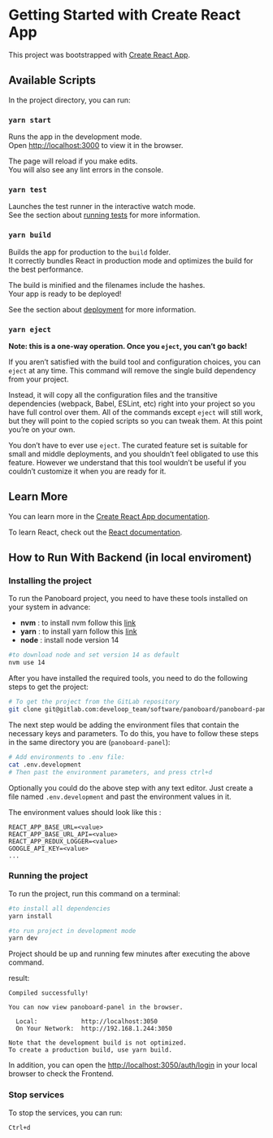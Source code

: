 # Getting Started with Create React App

This project was bootstrapped with [Create React App](https://github.com/facebook/create-react-app).

## Available Scripts

In the project directory, you can run:

### `yarn start`

Runs the app in the development mode.\
Open [http://localhost:3000](http://localhost:3000) to view it in the browser.

The page will reload if you make edits.\
You will also see any lint errors in the console.

### `yarn test`

Launches the test runner in the interactive watch mode.\
See the section about [running tests](https://facebook.github.io/create-react-app/docs/running-tests) for more information.

### `yarn build`

Builds the app for production to the `build` folder.\
It correctly bundles React in production mode and optimizes the build for the best performance.

The build is minified and the filenames include the hashes.\
Your app is ready to be deployed!

See the section about [deployment](https://facebook.github.io/create-react-app/docs/deployment) for more information.

### `yarn eject`

**Note: this is a one-way operation. Once you `eject`, you can’t go back!**

If you aren’t satisfied with the build tool and configuration choices, you can `eject` at any time. This command will remove the single build dependency from your project.

Instead, it will copy all the configuration files and the transitive dependencies (webpack, Babel, ESLint, etc) right into your project so you have full control over them. All of the commands except `eject` will still work, but they will point to the copied scripts so you can tweak them. At this point you’re on your own.

You don’t have to ever use `eject`. The curated feature set is suitable for small and middle deployments, and you shouldn’t feel obligated to use this feature. However we understand that this tool wouldn’t be useful if you couldn’t customize it when you are ready for it.

## Learn More

You can learn more in the [Create React App documentation](https://facebook.github.io/create-react-app/docs/getting-started).

To learn React, check out the [React documentation](https://reactjs.org/).


## How to Run With Backend (in local enviroment)
### Installing the project

To run the Panoboard project, you need to have these tools installed on your system in advance:

- **nvm** : to install nvm follow this [link](https://github.com/nvm-sh/nvm)
- **yarn** : to install yarn follow this [link](https://classic.yarnpkg.com/en/)
- **node** : install node version 14
```bash
#to download node and set version 14 as default
nvm use 14
```

After you have installed the required tools, you need to do the following steps to get the project:
```bash
# To get the project from the GitLab repository
git clone git@gitlab.com:develoop_team/software/panoboard/panoboard-panel.git
```
 
The next step would be adding the environment files that contain the necessary keys and parameters. To do this, you have to follow these steps in the same directory you are (`panoboard-panel`):
 

```bash
# Add environments to .env file:
cat .env.development
# Then past the environment parameters, and press ctrl+d
```

Optionally you could do the above step with any text editor. Just create a file named `.env.development` and past the environment values in it.

The environment values should look like this :

```
REACT_APP_BASE_URL=<value>
REACT_APP_BASE_URL_API=<value>
REACT_APP_REDUX_LOGGER=<value>
GOOGLE_API_KEY=<value>
...
```

### Running the project

To run the project, run this command on a terminal:

```bash
#to install all dependencies
yarn install

#to run project in development mode
yarn dev
```

Project should be up and running few minutes after executing the above command.

result:

```
Compiled successfully!

You can now view panoboard-panel in the browser.

  Local:            http://localhost:3050
  On Your Network:  http://192.168.1.244:3050

Note that the development build is not optimized.
To create a production build, use yarn build.
```

In addition, you can open the [http://localhost:3050/auth/login](http://localhost:3050/auth/login) in your local browser to check the Frontend. 

### Stop services
To stop the services, you can run:
```
Ctrl+d
```

